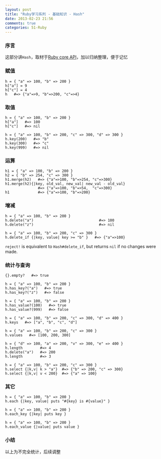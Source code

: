 ```yaml
---
layout: post
title: "Ruby学习系列 - 基础知识 - Hash"
date: 2013-02-23 21:56
comments: true
categories: 51-Ruby
---
```


### 序言

这部分讲`Hash`，取材于[Ruby core API](http://www.ruby-doc.org/core-1.9.3/Hash.html)，加以归纳整理，便于记忆

### 赋值

```
h = { "a" => 100, "b" => 200 }
h["a"] = 9
h["c"] = 4
h   #=> {"a"=>9, "b"=>200, "c"=>4}
```

### 取值

```
h = { "a" => 100, "b" => 200 }
h["a"]   #=> 100
h["c"]   #=> nil
```
```
h = { "a" => 100, "b" => 200, "c" => 300, "d" => 300 }
h.key(200)   #=> "b"
h.key(300)   #=> "c"
h.key(999)   #=> nil
```

### 运算

```
h1 = { "a" => 100, "b" => 200 }
h2 = { "b" => 254, "c" => 300 }
h1.merge(h2)   #=> {"a"=>100, "b"=>254, "c"=>300}
h1.merge(h2){|key, old_val, new_val| new_val - old_val}
               #=> {"a"=>100, "b"=>54,  "c"=>300}
h1             #=> {"a"=>100, "b"=>200}
```

### 增减

```
h = { "a" => 100, "b" => 200 }
h.delete("a")                              #=> 100
h.delete("z")                              #=> nil
```
```
h = { "a" => 100, "b" => 200, "c" => 300 }
h.delete_if {|key, value| key >= "b" }   #=> {"a"=>100}
```

`reject!` is equivalent to `Hash#delete_if`, but returns `nil` if no changes were made.

### 统计与查询

```
{}.empty?   #=> true
```

```
h = { "a" => 100, "b" => 200 }
h.has_key?("a")   #=> true
h.has_key?("z")   #=> false
```
```
h = { "a" => 100, "b" => 200 }
h.has_value?(100)   #=> true
h.has_value?(999)   #=> false
```

```
h = { "a" => 100, "b" => 200, "c" => 300, "d" => 400 }
h.keys   #=> ["a", "b", "c", "d"]
```
```
h = { "a" => 100, "b" => 200, "c" => 300 }
h.values   #=> [100, 200, 300]
```

```
h = { "d" => 100, "a" => 200, "v" => 300, "e" => 400 }
h.length        #=> 4
h.delete("a")   #=> 200
h.length        #=> 3
```

```
h = { "a" => 100, "b" => 200, "c" => 300 }
h.select {|k,v| k > "a"}  #=> {"b" => 200, "c" => 300}
h.select {|k,v| v < 200}  #=> {"a" => 100}
```

### 其它

```
h = { "a" => 100, "b" => 200 }
h.each {|key, value| puts "#{key} is #{value}" }
```
```
h = { "a" => 100, "b" => 200 }
h.each_key {|key| puts key }
```
```
h = { "a" => 100, "b" => 200 }
h.each_value {|value| puts value }
```

### 小结

以上为不完全统计，后续调整